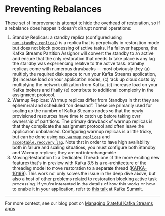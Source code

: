 # Preventing Rebalances

These set of improvements attempt to hide the overhead of restoration, 
so if a rebalance does happen it doesn't disrupt normal operations:

1. Standby Replicas: a standby replica (configured using 
   [`num.standby.replicas`](https://kafka.apache.org/documentation/#streamsconfigs_num.standby.replicas))
   is a replica that is perpetually in restoration 
   mode but does not block processing of active tasks. If a failover happens, 
   the Kafka Streams Partition Assignor will convert the standby to an active 
   and ensure that the only restoration that needs to take place is any lag 
   the standby was experiencing relative to the active task. Standby replicas 
   come with numerous drawbacks — most obviously they (a) multiply the 
   required disk space to run your Kafka Streams application, (b) increase load 
   on your application nodes, (c) rack up cloud costs by multiplying the network 
   utilization from Kafka, (d) increase load on your Kafka brokers and finally 
   (e) contribute to additional complexity in the assignment protocol.
2. Warmup Replicas: Warmup replicas differ from Standbys in that they are 
   ephemeral and scheduled “on demand”. These are primarily used for scaling 
   up the number of Kafka Streams nodes so that the newly provisioned 
   resources have time to catch up before taking over ownership of partitions. 
   The primary drawback of warmup replicas is that they complicate the assignment 
   protocol and often leave the application unbalanced. Configuring warmup 
   replicas is a little tricky, but can be done using 
   [`max.warmup.replicas`](https://kafka.apache.org/documentation/#streamsconfigs_max.warmup.replicas) 
   and [`acceptable.recovery.lag`](https://kafka.apache.org/documentation/#streamsconfigs_acceptable.recovery.lag).
   Note that in order to have high availability both in failure and scaling situations, 
   you must configure both Standby and Warmup replicas; they are not interchangeable.
3. Moving Restoration to a Dedicated Thread: one of the more exciting new features 
   that's in preview with Kafka 3.5 is a re-architecture of the threading model 
   to move restoration to a separate thread 
   ([KAFKA-10199](https://issues.apache.org/jira/browse/KAFKA-10199)). This work not 
   only solves the issue in the deep dive above, but also a host of other problems 
   related to restoration blocking active task processing. If you're interested in 
   the details of how this works or how to enable it in your application, refer to 
   [this talk](https://www.slideshare.net/HostedbyConfluent/restoring-restorations-reputation-in-kafka-streams-with-bruno-cadonna-lucas-brutschy) 
   at Kafka Summit.

<hr/>

For more context, see our blog post on 
[Managing Stateful Kafka Streams apps](https://www.responsive.dev/blog/guide-to-kafka-streams-state)
